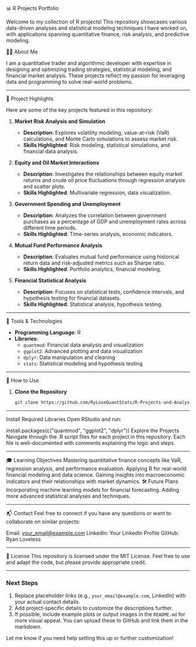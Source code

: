 📊 R Projects Portfolio

Welcome to my collection of R projects! This repository showcases various data-driven analyses and statistical modeling techniques I have worked on, with applications spanning quantitative finance, risk analysis, and predictive modeling.

🧑‍💻 About Me

I am a quantitative trader and algorithmic developer with expertise in designing and optimizing trading strategies, statistical modeling, and financial market analysis. These projects reflect my passion for leveraging data and programming to solve real-world problems.

---

📁 Project Highlights

Here are some of the key projects featured in this repository:

1. **Market Risk Analysis and Simulation**
   - **Description**: Explores volatility modeling, value-at-risk (VaR) calculations, and Monte Carlo simulations to assess market risk.
   - **Skills Highlighted**: Risk modeling, statistical simulations, and financial data analysis.

2. **Equity and Oil Market Interactions**
   - **Description**: Investigates the relationships between equity market returns and crude oil price fluctuations through regression analysis and scatter plots.
   - **Skills Highlighted**: Multivariate regression, data visualization.

3. **Government Spending and Unemployment**
   - **Description**: Analyzes the correlation between government purchases as a percentage of GDP and unemployment rates across different time periods.
   - **Skills Highlighted**: Time-series analysis, economic indicators.

4. **Mutual Fund Performance Analysis**
   - **Description**: Evaluates mutual fund performance using historical return data and risk-adjusted metrics such as Sharpe ratio.
   - **Skills Highlighted**: Portfolio analytics, financial modeling.

5. **Financial Statistical Analysis**
   - **Description**: Focuses on statistical tests, confidence intervals, and hypothesis testing for financial datasets.
   - **Skills Highlighted**: Statistical analysis, hypothesis testing.

---

🔧 Tools & Technologies

- **Programming Language**: R
- **Libraries**: 
  - `quantmod`: Financial data analysis and visualization
  - `ggplot2`: Advanced plotting and data visualization
  - `dplyr`: Data manipulation and cleaning
  - `stats`: Statistical modeling and hypothesis testing

---

📜 How to Use

1. **Clone the Repository**
   ```bash
   git clone https://github.com/RyLoveQuantStats/R-Projects-and-Analysis.git

---

Install Required Libraries Open RStudio and run:

install.packages(c("quantmod", "ggplot2", "dplyr"))
Explore the Projects Navigate through the .R script files for each project in this repository. Each file is well-documented with comments explaining the logic and steps.

---

🎓 Learning Objectives
Mastering quantitative finance concepts like VaR, regression analysis, and performance evaluation.
Applying R for real-world financial modeling and data science.
Gaining insights into macroeconomic indicators and their relationships with market dynamics.
🛠 Future Plans
Incorporating machine learning models for financial forecasting.
Adding more advanced statistical analyses and techniques.

---

📬 Contact
Feel free to connect if you have any questions or want to collaborate on similar projects:

Email: your_email@example.com
LinkedIn: Your LinkedIn Profile
GitHub: Ryan Loveless

---

📜 License
This repository is licensed under the MIT License. Feel free to use and adapt the code, but please provide appropriate credit.

---

### Next Steps
1. Replace placeholder links (e.g., `your_email@example.com`, LinkedIn) with your actual contact details.
2. Add project-specific details to customize the descriptions further.
3. If possible, include example plots or output images in the `README.md` for more visual appeal. You can upload these to GitHub and link them in the markdown.

Let me know if you need help setting this up or further customization!